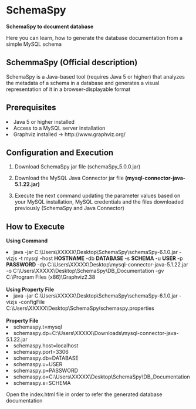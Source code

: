 # SchemaSpy
<strong>SchemaSpy to document database</strong>

Here you can learn, how to generate the database documentation from a simple MySQL schema
<h2>SchemmaSpy (Official description)</h2>
SchemaSpy is a Java-based tool (requires Java 5 or higher) that analyzes the metadata of a schema in a database and generates a visual representation of it in a browser-displayable format
<h2>Prerequisites</h2>
<li>Java 5 or higher installed</li>
<li>Access to a MySQL server installation</li>
<li>Graphviz installed → http://www.graphviz.org/</li>
<h2>Configuration and Execution</h2>
<ol><li>
Download SchemaSpy jar file (schemaSpy_5.0.0.jar)
</li></ol>
<ol start="2"><li>
Download the MySQL Java Connector jar file <strong>(mysql-connector-java-5.1.22.jar)</strong>
</li></ol>
<ol start="3"><li>
Execute the next command updating the parameter values based on your MySQL installation, MySQL credentials and the files downloaded previously (SchemaSpy and Java Connector)
</li></ol>

<h2>How to Execute</h2>

<strong>Using Command</strong>

<li>java -jar C:\Users\XXXXX\Desktop\SchemaSpy\schemaSpy-6.1.0.jar -vizjs -t mysql -host <strong>HOSTNAME</strong> -db <strong>DATABASE</strong> -s <strong>SCHEMA</strong> -u <strong>USER</strong> -p <strong>PASSWORD</strong> -dp C:\Users\XXXXX\Desktop\mysql-connector-java-5.1.22.jar -o C:\Users\XXXXX\Desktop\SchemaSpy\DB_Documentation -gv C:\Program Files (x86)\Graphviz2.38</li>

<br/>
<strong>Using Property File</strong>

<li>java -jar C:\Users\XXXXX\Desktop\SchemaSpy\schemaSpy-6.1.0.jar -vizjs -configFile C:\Users\XXXXX\Desktop\SchemaSpy/schemaspy.properties</li>

<br/>
<strong>Property File</strong>
<li>schemaspy.t=mysql</li>
<li>schemaspy.dp=C:\Users\XXXXX\Downloads\mysql-connector-java-5.1.22.jar</li>
<li>schemaspy.host=localhost</li>
<li>schemaspy.port=3306</li>
<li>schemaspy.db=DATABASE</li>
<li>schemaspy.u=USER</li>
<li>schemaspy.p=PASSWORD</li>
<li>schemaspy.o=C:\Users\XXXXX\Desktop\SchemaSpy\DB_Documentation</li>
<li>schemaspy.s=SCHEMA</li>

<p>Open the index.html file in order to refer the generated database documentation</p>
